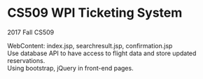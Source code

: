 # CS509 WPI Ticketing System 
2017 Fall CS509

WebContent: index.jsp, searchresult.jsp, confirmation.jsp<br>
Use database API to have access to flight data and store updated reservations.<br>
Using bootstrap, jQuery in front-end pages.<br>
